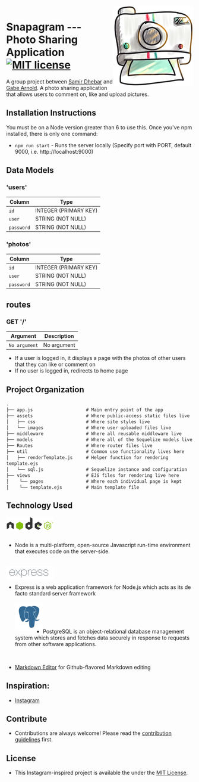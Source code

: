 <img src="/assets/app-images/camera.png" align="right" />

# Snapagram --- Photo Sharing Application [![MIT license](https://img.shields.io/badge/license-MIT-blue.svg)](https://raw.githubusercontent.com/samirdhebar/photo-sharing-app/master/LICENSE.md)
A group project between [Samir Dhebar](https://github.com/samirdhebar) and [Gabe Arnold](https://github.com/GabeSArn). A photo sharing application that allows users to comment on, like and upload pictures.

## Installation Instructions
You must be on a Node version greater than 6 to use this. Once you've npm
installed, there is only one command:

* `npm run start` - Runs the server locally (Specify port with PORT, default 9000, i.e. http://localhost:9000)

## Data Models
### 'users'

| Column                | Type                 |
|-----------------------|----------------------|
|`id`                   | INTEGER (PRIMARY KEY)|
|`user`                 | STRING (NOT NULL)    |
|`password`             | STRING (NOT NULL)    |

### 'photos'

| Column                | Type                 |
|-----------------------|----------------------|
|`id`                   | INTEGER (PRIMARY KEY)|
|`user`                 | STRING (NOT NULL)    |
|`password`             | STRING (NOT NULL)    |



## routes
### GET '/'
| Argument              | Description                                                                                 |
|-----------------------|---------------------------------------------------------------------------------------------|
| `No argument`         | No argument                                                                                 |

* If a user is logged in, it displays a page with the photos of other users that they can like or comment on
* If no user is logged in, redirects to home page

## Project Organization

```
.
├── app.js                    # Main entry point of the app
├── assets                    # Where public-access static files live
│   ├── css                   # Where site styles live
│   └── images                # Where user uploaded files live
├── middleware                # Where all reusable middleware live
├── models                    # Where all of the Sequelize models live   
├── Routes                    # Where router files live
├── util                      # Common use functionality lives here
│   ├── renderTemplate.js     # Helper function for rendering template.ejs
│   └── sql.js                # Sequelize instance and configuration
├── views                     # EJS files for rendering live here
│    └── pages                # Where each individual page is kept
│    └── template.ejs         # Main template file
```


## Technology Used
<img src="assets/app-images/node.png" align= "center" /> <br><br>  
* Node is a multi-platform, open-source Javascript run-time environment that executes code on the server-side.
<br><br>

<img src="assets/app-images/express.png" align="left" /> <br><br>
* Express is a web application framework for Node.js which acts as its de facto standard server framework
<br><br>
<img src="assets/app-images/postgres.png" align="left" /> <br><br><br><br>
* PostgreSQL is an object-relational database management system which stores and fetches data securely in response to requests from other software applications.
<br>

 * [Markdown Editor](https://github.com/jbt/markdown-editor) for Github-flavored Markdown editing

## Inspiration:
* [Instagram](https://www.instagram.com)


## Contribute

* Contributions are always welcome!
Please read the [contribution guidelines](Contributing.md) first.

## License
* This Instagram-inspired project is available the under the [MIT License](https://github.com/samirdhebar/Price-Buzz/blob/master/LICENSE.md).
